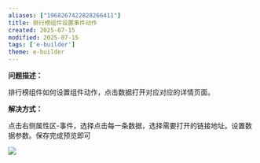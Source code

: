 ```yaml
---
aliases: ["1968267422828266411"]
title: 排行榜组件设置事件动作
created: 2025-07-15
modified: 2025-07-15
tags: ['e-builder']
theme: e-builder
---
```


**问题描述：**

排行榜组件如何设置组件动作，点击数据打开对应对应的详情页面。

**解决方式：**

点击右侧属性区-事件，选择点击每一条数据，选择需要打开的链接地址。设置数据参数。保存完成预览即可

![](https://myhelpdoc.oss-cn-heyuan.aliyuncs.com/mdimages/48c3b19c87512cb5ea2e40a406892a92.jpg)